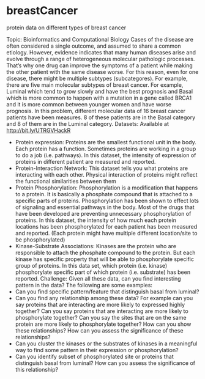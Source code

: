 # breastCancer
protein data on different types of breast cancer


Topic: Bioinformatics and Computational Biology
Cases of the disease are often considered a single outcome, and assumed to share a common etiology.
However, evidence indicates that many human diseases arise and evolve through a range of
heterogeneous molecular pathologic processes. That’s why one drug can improve the symptoms of a
patient while making the other patient with the same disease worse. For this reason, even for one disease,
there might be multiple subtypes (subcategores). For example, there are five main molecular subtypes of
breast cancer. For example, Luminal which tend to grow slowly and have the best prognosis and Basal
which is more common to happen with a mutation in a gene called BRCA1 and it is more common
between younger women and have worse prognosis.
In this problem, different molecular data of 16 breast cancer patients have been measures. 8 of these
patients are in the Basal category and 8 of them are in the Luminal category.
Datasets: Available at http://bit.ly/UTRGVHackR
- Protein expression: Proteins are the smallest functional unit in the body. Each protein has a
function. Sometimes proteins are working in a group to do a job (i.e. pathways). In this dataset,
the intensity of expression of proteins in different patient are measured and reported.
- Protein-Interaction Network: This dataset tells you what proteins are interacting with each other.
Physical interaction of proteins might reflect the functional similarities between them
- Protein Phosphorylation: Phosphorylation is a modification that happens to a protein. It is
basically a phosphate compound that is attached to a specific parts of proteins. Phosphorylation
has been shown to effect lots of signaling and essential pathways in the body. Most of the drugs
that have been developed are preventing unnecessary phosphorylation of proteins. In this dataset,
the intensity of how much each protein locations has been phosphorylated for each patient has
been measured and reported. (Each protein might have multiple different location/site to be
phosphorylated)
- Kinase-Substrate Associations: Kinases are the protein who are responsible to attach the
phosphate compound to the protein. But each kinase has specific property that will be able to
phosphorylate specific group of proteins. In this data set, which protein (i.e. kinase)
phosphorylate specific part of which protein (i.e. substrate) has been reported.
Challenge:
Given all these data, can you find interesting pattern in the data? The following are some examples:
- Can you find specific pattern/feature that distinguish basal from luminal?
- Can you find any relationship among these data? For example can you say proteins that are
interacting are more likely to expressed highly together? Can you say proteins that are interacting
are more likely to phosphorylate together? Can you say the sites that are on the same protein are
more likely to phosphorylate together? How can you show these relationships? How can you
assess the significance of these relationships?
- Can you cluster the kinases or the substrates of kinases in a meaningful way to find some pattern
in their expression or phosphorylation?
- Can you identify subset of phosphorylated site or proteins that distinguish basal from luminal?
How can you assess the significance of this relationship?
